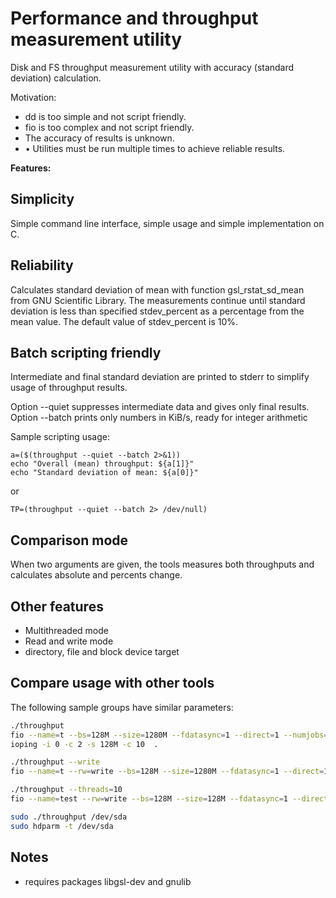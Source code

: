 # Performance and throughput measurement utility

Disk and FS throughput measurement utility with accuracy
(standard deviation) calculation.

Motivation:
* dd is too simple and not script friendly.
* fio is too complex and not script friendly.
* The accuracy of results is unknown.
* •	Utilities must be run multiple times to achieve reliable results.

**Features:**

## Simplicity

Simple command line interface, simple usage and simple implementation on C.

## Reliability

Calculates standard deviation of mean with function gsl_rstat_sd_mean from GNU Scientific Library. 
The measurements continue until standard deviation is less than specified stdev_percent as a percentage 
from the mean value. The default value of stdev_percent is 10%.

## Batch scripting friendly

Intermediate and final standard deviation are printed to stderr to
simplify usage of throughput results.

Option --quiet suppresses intermediate data and gives only final results.
Option --batch prints only numbers in KiB/s, ready for integer arithmetic

Sample scripting usage:
```
a=($(throughput --quiet --batch 2>&1))
echo "Overall (mean) throughput: ${a[1]}"
echo "Standard deviation of mean: ${a[0]}"
```
or

```
TP=(throughput --quiet --batch 2> /dev/null)
```

## Comparison mode

When two arguments are given, the tools measures both throughputs and calculates
absolute and percents change.

## Other features
* Multithreaded mode
* Read and write mode
* directory, file and block device target

## Compare usage with other tools

The following sample groups have similar parameters:

```bash
./throughput
fio --name=t --bs=128M --size=1280M --fdatasync=1 --direct=1 --numjobs=1
ioping -i 0 -c 2 -s 128M -c 10  .

./throughput --write
fio --name=t --rw=write --bs=128M --size=1280M --fdatasync=1 --direct=1 --numjobs=1

./throughput --threads=10
fio --name=test --rw=write --bs=128M --size=128M --fdatasync=1 --direct=1 --numjobs=10

sudo ./throughput /dev/sda
sudo hdparm -t /dev/sda

```

## Notes

* requires packages libgsl-dev and gnulib
